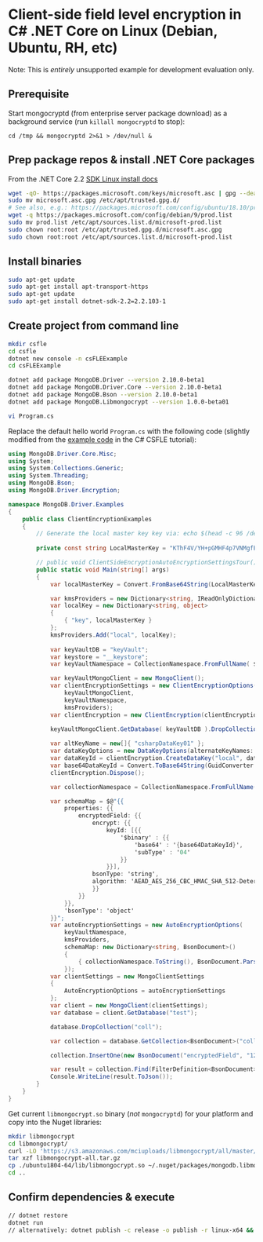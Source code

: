 # Client-side field level encryption in C# .NET Core on Linux (Debian, Ubuntu, RH, etc)

Note: This is _entirely_ unsupported example for development evaluation only.

## Prerequisite

Start mongocryptd (from enterprise server package download) as a background service (run `killall mongocryptd` to stop):

`cd /tmp && mongocryptd 2>&1 > /dev/null &`

## Prep package repos & install .NET Core packages

From the .NET Core 2.2 [SDK Linux install docs](https://dotnet.microsoft.com/download/linux-package-manager/sdk-2.2.103)

```bash
wget -qO- https://packages.microsoft.com/keys/microsoft.asc | gpg --dearmor > microsoft.asc.gpg
sudo mv microsoft.asc.gpg /etc/apt/trusted.gpg.d/
# See also, e.g.: https://packages.microsoft.com/config/ubuntu/18.10/prod.list
wget -q https://packages.microsoft.com/config/debian/9/prod.list
sudo mv prod.list /etc/apt/sources.list.d/microsoft-prod.list
sudo chown root:root /etc/apt/trusted.gpg.d/microsoft.asc.gpg
sudo chown root:root /etc/apt/sources.list.d/microsoft-prod.list
```

## Install binaries

```bash
sudo apt-get update
sudo apt-get install apt-transport-https
sudo apt-get update
sudo apt-get install dotnet-sdk-2.2=2.2.103-1
```

## Create project from command line

```bash
mkdir csfle
cd csfle
dotnet new console -n csFLEExample
cd csFLEExample

dotnet add package MongoDB.Driver --version 2.10.0-beta1
dotnet add package MongoDB.Driver.Core --version 2.10.0-beta1
dotnet add package MongoDB.Bson --version 2.10.0-beta1
dotnet add package MongoDB.Libmongocrypt --version 1.0.0-beta01

vi Program.cs
```

Replace the default hello world `Program.cs` with the following code (slightly modified from the [example code](http://mongodb.github.io/mongo-csharp-driver/2.10/reference/driver/crud/client_side_encryption/) in the C# CSFLE tutorial):

```csharp 
using MongoDB.Driver.Core.Misc;
using System;
using System.Collections.Generic;
using System.Threading;
using MongoDB.Bson;
using MongoDB.Driver.Encryption;

namespace MongoDB.Driver.Examples
{
    public class ClientEncryptionExamples
    {
        // Generate the local master key key via: echo $(head -c 96 /dev/urandom | base64 | tr -d '\n')
        
        private const string LocalMasterKey = "KThF4V/YH+pGMHF4p7VNMgfEcI1D30mXahpFPbaIVb4T+s6+/SJn3Cz/huyIiAHBqQ4bNz0eapehsWXdfn24e5I3bOKtrMhVJmbuxX2EehBxES1W3+HHHtJn6esBhWyf";

        // public void ClientSideEncryptionAutoEncryptionSettingsTour()
        public static void Main(string[] args)
        {
            var localMasterKey = Convert.FromBase64String(LocalMasterKey);

            var kmsProviders = new Dictionary<string, IReadOnlyDictionary<string, object>>();
            var localKey = new Dictionary<string, object>
            {
                { "key", localMasterKey }
            };
            kmsProviders.Add("local", localKey);
 
            var keyVaultDB = "keyVault";
            var keystore = "__keystore";
            var keyVaultNamespace = CollectionNamespace.FromFullName( $"{keyVaultDB}.{keystore}" );

            var keyVaultMongoClient = new MongoClient();
            var clientEncryptionSettings = new ClientEncryptionOptions(
                keyVaultMongoClient,
                keyVaultNamespace,
                kmsProviders);
            var clientEncryption = new ClientEncryption(clientEncryptionSettings);

            keyVaultMongoClient.GetDatabase( keyVaultDB ).DropCollection( keystore );
            
            var altKeyName = new[]{ "csharpDataKey01" };
            var dataKeyOptions = new DataKeyOptions(alternateKeyNames: altKeyName);         
            var dataKeyId = clientEncryption.CreateDataKey("local", dataKeyOptions, CancellationToken.None);
            var base64DataKeyId = Convert.ToBase64String(GuidConverter.ToBytes(dataKeyId, GuidRepresentation.Standard));
            clientEncryption.Dispose();

            var collectionNamespace = CollectionNamespace.FromFullName("test.coll");

            var schemaMap = $@"{{
                properties: {{
                    encryptedField: {{
                        encrypt: {{
                            keyId: [{{
                                '$binary' : {{
                                    'base64' : '{base64DataKeyId}',
                                    'subType' : '04'
                                }}
                            }}],
                        bsonType: 'string',
                        algorithm: 'AEAD_AES_256_CBC_HMAC_SHA_512-Deterministic'
                        }}
                    }}
                }},
                'bsonType': 'object'
            }}";
            var autoEncryptionSettings = new AutoEncryptionOptions(
                keyVaultNamespace,
                kmsProviders,
                schemaMap: new Dictionary<string, BsonDocument>()
                {
                    { collectionNamespace.ToString(), BsonDocument.Parse(schemaMap) }
                });
            var clientSettings = new MongoClientSettings
            {
                AutoEncryptionOptions = autoEncryptionSettings
            };
            var client = new MongoClient(clientSettings);
            var database = client.GetDatabase("test");

            database.DropCollection("coll");

            var collection = database.GetCollection<BsonDocument>("coll");

            collection.InsertOne(new BsonDocument("encryptedField", "123456789"));

            var result = collection.Find(FilterDefinition<BsonDocument>.Empty).First();
            Console.WriteLine(result.ToJson());
        }
    }
}
```
 
Get current `libmongocrypt.so` binary (_not_ `mongocryptd`) for your platform and copy into the Nuget libraries:

```bash
mkdir libmongocrypt
cd libmongocrypt/
curl -LO 'https://s3.amazonaws.com/mciuploads/libmongocrypt/all/master/latest/libmongocrypt-all.tar.gz'
tar xzf libmongocrypt-all.tar.gz 
cp ./ubuntu1804-64/lib/libmongocrypt.so ~/.nuget/packages/mongodb.libmongocrypt/1.0.0-beta01/lib/netstandard1.5/
cd ..
```


## Confirm dependencies & execute


```bash
// dotnet restore
dotnet run
// alternatively: dotnet publish -c release -o publish -r linux-x64 && ./bin/release/netcoreapp2.2/linux-x64/csFLEExample
```
 
